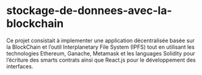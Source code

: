# stockage-de-donnees-avec-la-blockchain
Ce projet consistait à implementer une application décentralisée basée sur la BlockChain et l’outil Interplanetary File System (IPFS) tout en utilisant les technologies Ethereum, Ganache, Metamask et les languages Solidity pour l’écriture des smarts contrats ainsi que React.js pour le développement des interfaces.
